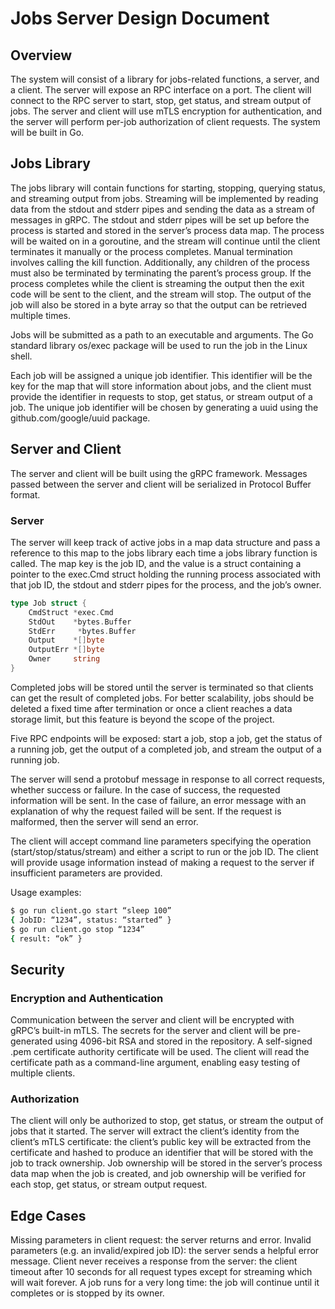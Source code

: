 # Jobs Server Design Document

## Overview

The system will consist of a library for jobs-related functions, a server, and a client. The server will expose an RPC interface on a port. The client will connect to the RPC server to start, stop, get status, and stream output of jobs. The server and client will use mTLS encryption for authentication, and the server will perform per-job authorization of client requests. The system will be built in Go.

## Jobs Library

The jobs library will contain functions for starting, stopping, querying status, and streaming output from jobs. Streaming will be implemented by reading data from the stdout and stderr pipes and sending the data as a stream of messages in gRPC. The stdout and stderr pipes will be set up before the process is started and stored in the server’s process data map. The process will be waited on in a goroutine, and the stream will continue until the client terminates it manually or the process completes. Manual termination involves calling the kill function. Additionally, any children of the process must also be terminated by terminating the parent’s process group. If the process completes while the client is streaming the output then the exit code will be sent to the client, and the stream will stop. The output of the job will also be stored in a byte array so that the output can be retrieved multiple times.

Jobs will be submitted as a path to an executable and arguments. The Go standard library os/exec package will be used to run the job in the Linux shell. 
 
Each job will be assigned a unique job identifier. This identifier will be the key for the map that will store information about jobs, and the client must provide the identifier in requests to stop, get status, or stream output of a job. The unique job identifier will be chosen by generating a uuid using the github.com/google/uuid package.



## Server and Client

The server and client will be built using the gRPC framework. Messages passed between the server and client will be serialized in Protocol Buffer format.

### Server
The server will keep track of active jobs in a map data structure and pass a reference to this map to the jobs library each time a jobs library function is called. The map key is the job ID, and the value is a struct containing a pointer to the exec.Cmd struct holding the running process associated with that job ID, the stdout and stderr pipes for the process, and the job’s owner.

```go
type Job struct {
	CmdStruct *exec.Cmd
	StdOut    *bytes.Buffer 
	StdErr     *bytes.Buffer 
	Output    *[]byte
	OutputErr *[]byte
	Owner     string
}
```

Completed jobs will be stored until the server is terminated so that clients can get the result of completed jobs. For better scalability, jobs should be deleted a fixed time after termination or once a client reaches a data storage limit, but this feature is beyond the scope of the project. 

Five RPC endpoints will be exposed: start a job, stop a job, get the status of a running job, get the output of a completed job, and stream the output of a running job.

The server will send a protobuf message in response to all correct requests, whether success or failure. In the case of success, the requested information will be sent. In the case of failure, an error message with an explanation of why the request failed will be sent. If the request is malformed, then the server will send an error.

The client will accept command line parameters specifying the operation (start/stop/status/stream) and either a script to run or the job ID. The client will provide usage information instead of making a request to the server if insufficient parameters are provided.

Usage examples: 
```sh
$ go run client.go start “sleep 100”
{ JobID: “1234”, status: “started” }
$ go run client.go stop “1234”
{ result: “ok” }
```

## Security
### Encryption and Authentication
Communication between the server and client will be encrypted with gRPC’s built-in mTLS. The secrets for the server and client will be pre-generated using 4096-bit RSA and stored in the repository. A self-signed .pem certificate authority certificate will be used. The client will read the certificate path as a command-line argument, enabling easy testing of multiple clients.


### Authorization
The client will only be authorized to stop, get status, or stream the output of jobs that it started. The server will extract the client’s identity from the client’s mTLS certificate: the client’s public key will be extracted from the certificate and hashed to produce an identifier that will be stored with the job to track ownership. Job ownership will be stored in the server’s process data map when the job is created, and job ownership will be verified for each stop, get status, or stream output request.



## Edge Cases

Missing parameters in client request: the server returns and error.
Invalid parameters (e.g. an invalid/expired job ID): the server sends a helpful error message.
Client never receives a response from the server: the client timeout after 10 seconds for all request types except for streaming which will wait forever.
A job runs for a very long time: the job will continue until it completes or is stopped by its owner.

